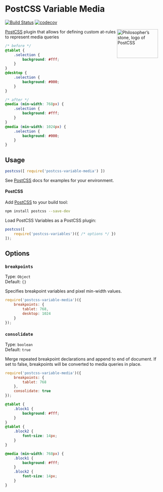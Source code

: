 # PostCSS Variable Media
[![Build Status](https://travis-ci.org/nathanhood/postcss-variable-media.svg?branch=master)](https://travis-ci.org/nathanhood/postcss-variable-media)
[![codecov](https://codecov.io/gh/nathanhood/postcss-variable-media/branch/master/graph/badge.svg)](https://codecov.io/gh/nathanhood/postcss-variable-media)

<img align="right" width="135" height="95" src="http://postcss.github.io/postcss/logo-leftp.png" title="Philosopher’s stone, logo of PostCSS">

[PostCSS] plugin that allows for defining custom at-rules to represent media queries

[PostCSS]: (https://github.com/postcss/postcss)

```css
/* before */
@tablet {
	.selection {
		background: #fff;
	}
}
@desktop {
	.selection {
		background: #000;
	}
}

/* after */
@media (min-width: 768px) {
	.selection {
		background: #fff;
	}
}
@media (min-width: 1024px) {
	.selection {
		background: #000;
	}
}
```

## Usage

```js
postcss([ require('postcss-variable-media') ])
```

See [PostCSS] docs for examples for your environment.

#### PostCSS

Add [PostCSS](https://github.com/postcss/postcss) to your build tool:

```bash
npm install postcss --save-dev
```

Load PostCSS Variables as a PostCSS plugin:

```js
postcss([
	require('postcss-variables')({ /* options */ })
]);
```

## Options

### `breakpoints`

Type: `Object`  
Default: `{}`

Specifies breakpoint variables and pixel min-width values.

```js
require('postcss-variable-media')({
	breakpoints: {
		tablet: 768,
		desktop: 1024
	}
});
```

### `consolidate`

Type: `boolean`  
Default: `true`

Merge repeated breakpoint declarations and append to end of document. If set to false, breakpoints will be converted to media queries in place.

```js
require('postcss-variable-media')({
	breakpoints: {
		tablet: 768
	},
	consolidate: true
});
```

```css
@tablet {
    .block1 {
		background: #fff;
	}
}
@tablet {
	.block2 {
		font-size: 14px;
	}
}
```

```css
@media (min-width: 768px) {
	.block1 {
		background: #fff;
	}
	.block2 {
		font-size: 14px;
	}
}
```